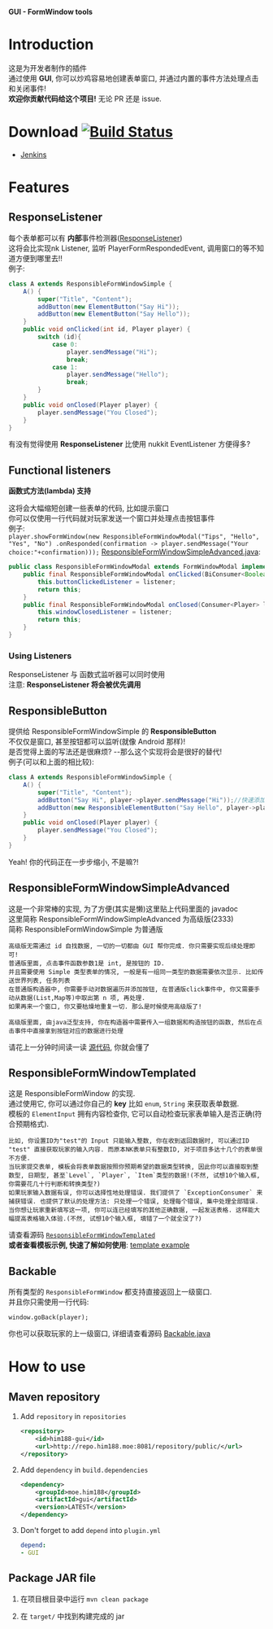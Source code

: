 **GUI - FormWindow tools**

# Introduction

这是为开发者制作的插件  
通过使用 **GUI**, 你可以炒鸡容易地创建表单窗口, 并通过内置的事件方法处理点击和关闭事件!  
**欢迎你贡献代码给这个项目!** 无论 PR 还是 issue.

# Download [![Build Status](https://travis-ci.org/Him188/GUI.svg?branch=master)](https://travis-ci.org/Him188/GUI)
- [Jenkins](http://repo.him188.moe:8080/job/GUI)

# Features

## ResponseListener

  每个表单都可以有 **内部**事件检测器([ResponseListener](https://github.com/Him188/GUI/blob/master/src/main/java/moe/him188/gui/window/listener/response/ResponseListener.java))  
  这将会比实现nk Listener, 监听 PlayerFormRespondedEvent, 调用窗口的等不知道方便到哪里去!!  
  例子:
  ```java
  class A extends ResponsibleFormWindowSimple {
      A() {
          super("Title", "Content");
          addButton(new ElementButton("Say Hi"));
          addButton(new ElementButton("Say Hello"));
      }
      public void onClicked(int id, Player player) {
          switch (id){
              case 0:
                  player.sendMessage("Hi");
                  break;
              case 1:
                  player.sendMessage("Hello");
                  break;
          }
      }
      public void onClosed(Player player) {
          player.sendMessage("You Closed");
      }
  }
  ```

  有没有觉得使用 **ResponseListener** 比使用 nukkit EventListener 方便得多?

## Functional listeners

  **函数式方法(lambda) 支持**

  这将会大幅缩短创建一些表单的代码, 比如提示窗口  
  你可以仅使用一行代码就对玩家发送一个窗口并处理点击按钮事件  
  例子:  
  `
  player.showFormWindow(new ResponsibleFormWindowModal("Tips", "Hello", "Yes", "No")
.onResponded(confirmation -> player.sendMessage("Your choice:"+confirmation)));
  `
  [ResponsibleFormWindowSimpleAdvanced.java](src/main/java/moe/him188/gui/window/ResponsibleFormWindowSimpleAdvanced.java):
  ```java
  public class ResponsibleFormWindowModal extends FormWindowModal implements Backable, ResponseListenerModal {
      public final ResponsibleFormWindowModal onClicked(BiConsumer<Boolean, Player> listener) {
          this.buttonClickedListener = listener;
          return this;
      }
      public final ResponsibleFormWindowModal onClosed(Consumer<Player> listener) {
          this.windowClosedListener = listener;
          return this;
      }
  }
  ```
### Using Listeners
  ResponseListener 与 函数式监听器可以同时使用  
  注意: **ResponseListener 将会被优先调用**

## ResponsibleButton
  提供给 ResponsibleFormWindowSimple 的 **ResponsibleButton**  
  不仅仅是窗口, 甚至按钮都可以监听(就像 Android 那样)!  
  是否觉得上面的写法还是很麻烦? --那么这个实现将会是很好的替代!  
  例子(可以和上面的相比较):
  ```java
  class A extends ResponsibleFormWindowSimple {
      A() {
          super("Title", "Content");
          addButton("Say Hi", player->player.sendMessage("Hi"));//快速添加
          addButton(new ResponsibleElementButton("Say Hello", player->player.sendMessage("Hello")));//通常添加
      }
      public void onClosed(Player player) {
          player.sendMessage("You Closed");
      }
  }
  ```
  Yeah! 你的代码正在一步步缩小, 不是嘛?!

## ResponsibleFormWindowSimpleAdvanced
  这是一个非常棒的实现, 为了方便(其实是懒)这里贴上代码里面的 javadoc  
  这里简称 ResponsibleFormWindowSimpleAdvanced 为高级版(2333)  
  简称 ResponsibleFormWindowSimple 为普通版
  ```text
  高级版无需通过 id 自找数据, 一切的一切都由 GUI 帮你完成. 你只需要实现后续处理即可!
  普通版里面, 点击事件函数参数1是 int, 是按钮的 ID.
  并且需要使用 Simple 类型表单的情况, 一般是有一组同一类型的数据需要依次显示. 比如传送世界列表, 任务列表
  在普通版构造器中, 你需要手动对数据遍历并添加按钮, 在普通版click事件中, 你又需要手动从数据(List,Map等)中取出第 n 项, 再处理.
  如果再来一个窗口, 你又要枯燥地重复一切. 那么是时候使用高级版了!

  高级版里面, 由java泛型支持, 你在构造器中需要传入一组数据和构造按钮的函数, 然后在点击事件中直接拿到按钮对应的数据进行处理
  ```
  请花上一分钟时间读一读 [源代码](src/main/java/moe/him188/gui/window/ResponsibleFormWindowSimpleAdvanced.java), 你就会懂了

## ResponsibleFormWindowTemplated
  这是 ResponsibleFormWindow 的实现.  
  通过使用它, 你可以通过你自己的 **key** 比如 `enum`, `String` 来获取表单数据.  
  模板的 `ElementInput` 拥有内容检查你, 它可以自动检查玩家表单输入是否正确(符合预期格式).
  ```text
  比如, 你设置ID为"test"的 Input 只能输入整数, 你在收到返回数据时, 可以通过ID "test" 直接获取玩家的输入内容. 而原本NK表单只有整数ID, 对于项目多达十几个的表单很不方便.
  当玩家提交表单, 模板会将表单数据按照你预期希望的数据类型转换, 因此你可以直接取到整数型, 日期型, 甚至`Level`, `Player`, `Item`类型的数据!(不然, 试想10个输入框, 你需要花几十行判断和转换类型?)
  如果玩家输入数据有误, 你可以选择性地处理错误. 我们提供了 `ExceptionConsumer` 来捕获错误. 也提供了默认的处理方法: 只处理一个错误, 处理每个错误, 集中处理全部错误.
  当你想让玩家重新填写这一项, 你可以连已经填写的其他正确数据, 一起发送表格. 这样能大幅提高表格输入体验.(不然, 试想10个输入框, 填错了一个就全没了?)
  ```
  请查看源码 [`ResponsibleFormWindowTemplated`](https://github.com/Him188/GUI/blob/master/src/main/java/moe/him188/gui/window/ResponsibleFormWindowTemplated.java)  
  **或者查看模板示例, 快速了解如何使用**: [template example](https://github.com/Him188/GUI/blob/master/TemplateExample.md)

## Backable
  所有类型的 `ResponsibleFormWindow` 都支持直接返回上一级窗口.  
  并且你只需使用一行代码:
  ```
  window.goBack(player);
  ```
  你也可以获取玩家的上一级窗口, 详细请查看源码 [Backable.java](https://github.com/Him188/GUI/blob/master/src/main/java/moe/him188/gui/utils/Backable.java)

# How to use
## Maven repository

1. Add `repository` in `repositories`
    ```xml
    <repository>
        <id>him188-gui</id>
        <url>http://repo.him188.moe:8081/repository/public/</url>
    </repository>
    ```
2. Add `dependency` in `build.dependencies`
    ```xml
    <dependency>
        <groupId>moe.him188</groupId>
        <artifactId>gui</artifactId>
        <version>LATEST</version>
    </dependency>
    ```
3. Don't forget to add `depend` into `plugin.yml`
    ```yaml
    depend:
    - GUI
    ```

## Package JAR file

1. 在项目根目录中运行 `mvn clean package`

2. 在 `target/` 中找到构建完成的 jar
